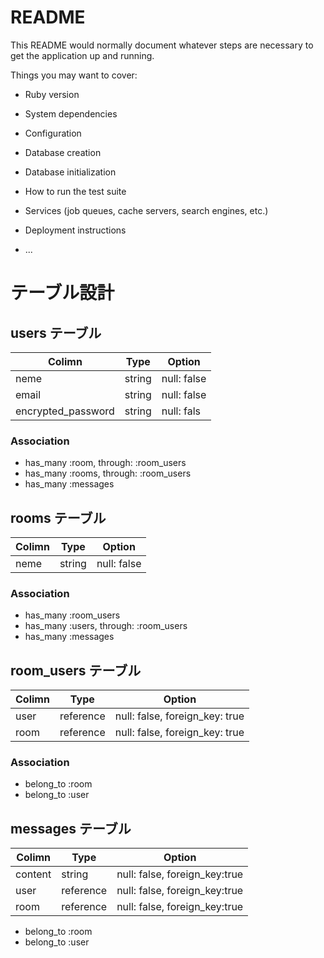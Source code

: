 # README

This README would normally document whatever steps are necessary to get the
application up and running.

Things you may want to cover:

* Ruby version

* System dependencies

* Configuration

* Database creation

* Database initialization

* How to run the test suite

* Services (job queues, cache servers, search engines, etc.)

* Deployment instructions

* ...

# テーブル設計

## users テーブル

| Colimn             | Type   | Option      |
| ------------------ | ------ | ------------|
| neme               | string | null: false |
| email              | string | null: false |
| encrypted_password | string | null: fals  |

### Association

- has_many :room, through: :room_users
- has_many :rooms, through: :room_users
- has_many :messages

## rooms テーブル

| Colimn  | Type   | Option      |
| ------- | ------ | ------------|
| neme    | string | null: false |

### Association

- has_many :room_users
- has_many :users, through: :room_users
- has_many :messages

## room_users テーブル

| Colimn | Type      | Option                         |
| ------ | --------- | -------------------------------|
| user   | reference | null: false, foreign_key: true |
| room   | reference | null: false, foreign_key: true |

### Association

- belong_to :room
- belong_to :user

## messages テーブル

| Colimn  | Type      | Option                        |
| ------- | --------- | ------------------------------|
| content | string    | null: false, foreign_key:true |
| user    | reference | null: false, foreign_key:true |
| room    | reference | null: false, foreign_key:true |

- belong_to :room
- belong_to :user